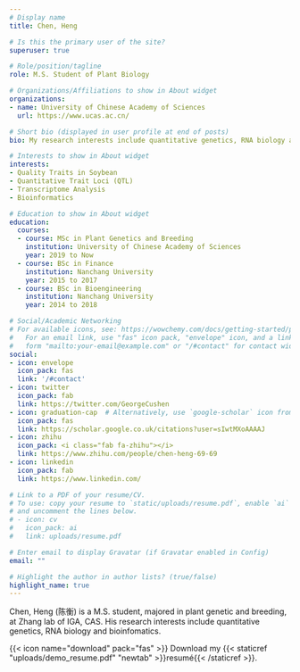 ```yaml
---
# Display name
title: Chen, Heng

# Is this the primary user of the site?
superuser: true

# Role/position/tagline
role: M.S. Student of Plant Biology

# Organizations/Affiliations to show in About widget
organizations:
- name: University of Chinese Academy of Sciences
  url: https://www.ucas.ac.cn/

# Short bio (displayed in user profile at end of posts)
bio: My research interests include quantitative genetics, RNA biology and epigenetics.

# Interests to show in About widget
interests:
- Quality Traits in Soybean
- Quantitative Trait Loci (QTL)
- Transcriptome Analysis
- Bioinformatics

# Education to show in About widget
education:
  courses:
  - course: MSc in Plant Genetics and Breeding
    institution: University of Chinese Academy of Sciences
    year: 2019 to Now
  - course: BSc in Finance
    institution: Nanchang University
    year: 2015 to 2017
  - course: BSc in Bioengineering
    institution: Nanchang University
    year: 2014 to 2018

# Social/Academic Networking
# For available icons, see: https://wowchemy.com/docs/getting-started/page-builder/#icons
#   For an email link, use "fas" icon pack, "envelope" icon, and a link in the
#   form "mailto:your-email@example.com" or "/#contact" for contact widget.
social:
- icon: envelope
  icon_pack: fas
  link: '/#contact'
- icon: twitter
  icon_pack: fab
  link: https://twitter.com/GeorgeCushen
- icon: graduation-cap  # Alternatively, use `google-scholar` icon from `ai` icon pack
  icon_pack: fas
  link: https://scholar.google.co.uk/citations?user=sIwtMXoAAAAJ
- icon: zhihu
  icon_pack: <i class="fab fa-zhihu"></i>
  link: https://www.zhihu.com/people/chen-heng-69-69
- icon: linkedin
  icon_pack: fab
  link: https://www.linkedin.com/

# Link to a PDF of your resume/CV.
# To use: copy your resume to `static/uploads/resume.pdf`, enable `ai` icons in `params.toml`, 
# and uncomment the lines below.
# - icon: cv
#   icon_pack: ai
#   link: uploads/resume.pdf

# Enter email to display Gravatar (if Gravatar enabled in Config)
email: ""

# Highlight the author in author lists? (true/false)
highlight_name: true
---
```


Chen, Heng (陈衡) is a M.S. student, majored in plant genetic and breeding, at Zhang lab of IGA, CAS. His research interests include quantitative genetics, RNA biology and bioinfomatics. 

{{< icon name="download" pack="fas" >}} Download my {{< staticref "uploads/demo_resume.pdf" "newtab" >}}resumé{{< /staticref >}}.
